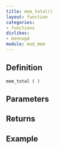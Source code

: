 ```yaml
---
title: mem_total()
layout: function
categories:
- functions
divlikes:
- bennugd
module: mod_mem
---
```


## Definition

    mem_total ( )

## Parameters

## Returns

## Example
